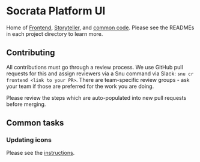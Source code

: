 # Socrata Platform UI

Home of [Frontend](https://github.com/socrata/platform-ui/blob/master/common/resources/fonts),
[Storyteller](https://github.com/socrata/platform-ui/blob/master/common/resources/fonts), and
[common code](https://github.com/socrata/platform-ui/blob/master/common/resources/fonts). Please
see the READMEs in each project directory to learn more.

## Contributing

All contributions must go through a review process. We use GitHub pull requests for this and assign
reviewers via a Snu command via Slack: `snu cr frontend <link to your PR>`. There are team-specific
review groups - ask your team if those are preferred for the work you are doing.

Please review the steps which are auto-populated into new pull requests before merging.

## Common tasks

### Updating icons

Please see the [instructions](https://github.com/socrata/platform-ui/blob/master/common/resources/fonts).
